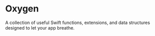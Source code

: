 # Oxygen
A collection of useful Swift functions, extensions, and data structures designed to let your app breathe.